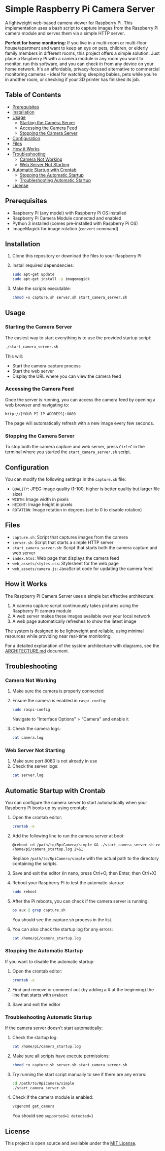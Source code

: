 # Simple Raspberry Pi Camera Server

A lightweight web-based camera viewer for Raspberry Pi. This implementation uses a bash script to capture images from
the Raspberry Pi camera module and serves them via a simple HTTP server.

**Perfect for home monitoring:** If you live in a multi-room or multi-floor house/apartment and want to keep an eye on
pets, children, or elderly family members in different rooms, this project offers a simple solution. Just place a
Raspberry Pi with a camera module in any room you want to monitor, run this software, and you can check in from any
device on your home network. It's an affordable, privacy-focused alternative to commercial monitoring cameras - ideal
for watching sleeping babies, pets while you're in another room, or checking if your 3D printer has finished its job.

## Table of Contents

- [Prerequisites](#prerequisites)
- [Installation](#installation)
- [Usage](#usage)
    - [Starting the Camera Server](#starting-the-camera-server)
    - [Accessing the Camera Feed](#accessing-the-camera-feed)
    - [Stopping the Camera Server](#stopping-the-camera-server)
- [Configuration](#configuration)
- [Files](#files)
- [How it Works](#how-it-works)
- [Troubleshooting](#troubleshooting)
    - [Camera Not Working](#camera-not-working)
    - [Web Server Not Starting](#web-server-not-starting)
- [Automatic Startup with Crontab](#automatic-startup-with-crontab)
    - [Stopping the Automatic Startup](#stopping-the-automatic-startup)
    - [Troubleshooting Automatic Startup](#troubleshooting-automatic-startup)
- [License](#license)

## Prerequisites

- Raspberry Pi (any model) with Raspberry Pi OS installed
- Raspberry Pi Camera Module connected and enabled
- Python 3 installed (comes pre-installed with Raspberry Pi OS)
- ImageMagick for image rotation (`convert` command)

## Installation

1. Clone this repository or download the files to your Raspberry Pi

2. Install required dependencies:
   ```bash
   sudo apt-get update
   sudo apt-get install -y imagemagick
   ```

3. Make the scripts executable:
   ```bash
   chmod +x capture.sh server.sh start_camera_server.sh
   ```

## Usage

### Starting the Camera Server

The easiest way to start everything is to use the provided startup script:

```bash
./start_camera_server.sh
```

This will:

- Start the camera capture process
- Start the web server
- Display the URL where you can view the camera feed

### Accessing the Camera Feed

Once the server is running, you can access the camera feed by opening a web browser and navigating to:

```
http://[YOUR_PI_IP_ADDRESS]:8080
```

The page will automatically refresh with a new image every few seconds.

### Stopping the Camera Server

To stop both the camera capture and web server, press `Ctrl+C` in the terminal where you started the
`start_camera_server.sh` script.

## Configuration

You can modify the following settings in the `capture.sh` file:

- `QUALITY`: JPEG image quality (1-100, higher is better quality but larger file size)
- `WIDTH`: Image width in pixels
- `HEIGHT`: Image height in pixels
- `ROTATION`: Image rotation in degrees (set to 0 to disable rotation)

## Files

- `capture.sh`: Script that captures images from the camera
- `server.sh`: Script that starts a simple HTTP server
- `start_camera_server.sh`: Script that starts both the camera capture and web server
- `index.html`: Web page that displays the camera feed
- `web_assets/styles.css`: Stylesheet for the web page
- `web_assets/camera.js`: JavaScript code for updating the camera feed

## How it Works

The Raspberry Pi Camera Server uses a simple but effective architecture:

1. A camera capture script continuously takes pictures using the Raspberry Pi camera module
2. A web server makes these images available over your local network
3. A web page automatically refreshes to show the latest image

The system is designed to be lightweight and reliable, using minimal resources while providing near real-time monitoring.

For a detailed explanation of the system architecture with diagrams, see the [ARCHITECTURE.md](ARCHITECTURE.md) document.

## Troubleshooting

### Camera Not Working

1. Make sure the camera is properly connected
2. Ensure the camera is enabled in `raspi-config`:
   ```bash
   sudo raspi-config
   ```
   Navigate to "Interface Options" > "Camera" and enable it

3. Check the camera logs:
   ```bash
   cat camera.log
   ```

### Web Server Not Starting

1. Make sure port 8080 is not already in use
2. Check the server logs:
   ```bash
   cat server.log
   ```

## Automatic Startup with Crontab

You can configure the camera server to start automatically when your Raspberry Pi boots up by using crontab:

1. Open the crontab editor:
   ```bash
   crontab -e
   ```

2. Add the following line to run the camera server at boot:
   ```
   @reboot cd /path/to/RpiCamera/simple && ./start_camera_server.sh >> /home/pi/camera_startup.log 2>&1
   ```

   Replace `/path/to/RpiCamera/simple` with the actual path to the directory containing the scripts.

3. Save and exit the editor (in nano, press Ctrl+O, then Enter, then Ctrl+X)

4. Reboot your Raspberry Pi to test the automatic startup:
   ```bash
   sudo reboot
   ```

5. After the Pi reboots, you can check if the camera server is running:
   ```bash
   ps aux | grep capture.sh
   ```

   You should see the capture.sh process in the list.

6. You can also check the startup log for any errors:
   ```bash
   cat /home/pi/camera_startup.log
   ```

### Stopping the Automatic Startup

If you want to disable the automatic startup:

1. Open the crontab editor:
   ```bash
   crontab -e
   ```

2. Find and remove or comment out (by adding a # at the beginning) the line that starts with `@reboot`

3. Save and exit the editor

### Troubleshooting Automatic Startup

If the camera server doesn't start automatically:

1. Check the startup log:
   ```bash
   cat /home/pi/camera_startup.log
   ```

2. Make sure all scripts have execute permissions:
   ```bash
   chmod +x capture.sh server.sh start_camera_server.sh
   ```

3. Try running the start script manually to see if there are any errors:
   ```bash
   cd /path/to/RpiCamera/simple
   ./start_camera_server.sh
   ```

4. Check if the camera module is enabled:
   ```bash
   vcgencmd get_camera
   ```
   You should see `supported=1 detected=1`

## License

This project is open source and available under the [MIT License](../LICENSE).